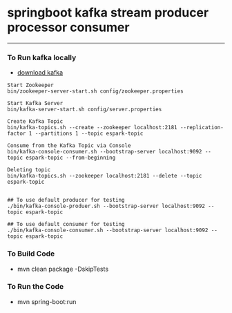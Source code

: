 # springboot kafka stream producer processor consumer
---


### To Run kafka locally

* [download kafka](https://www.apache.org/dyn/closer.cgi?path=/kafka/2.5.0/kafka_2.12-2.5.0.tgz)

```
Start Zookeeper
bin/zookeeper-server-start.sh config/zookeeper.properties

Start Kafka Server
bin/kafka-server-start.sh config/server.properties

Create Kafka Topic
bin/kafka-topics.sh --create --zookeeper localhost:2181 --replication-factor 1 --partitions 1 --topic espark-topic

Consume from the Kafka Topic via Console
bin/kafka-console-consumer.sh --bootstrap-server localhost:9092 --topic espark-topic --from-beginning

Deleting topic
bin/kafka-topics.sh --zookeeper localhost:2181 --delete --topic espark-topic


## To use default producer for testing 
./bin/kafka-console-produer.sh --bootstrap-server localhost:9092 --topic espark-topic  

## To use default consumer for testing 
./bin/kafka-console-consumer.sh --bootstrap-server localhost:9092 --topic espark-topic

```


### To Build Code 
* mvn clean package -DskipTests

### To Run the Code 
* mvn spring-boot:run 

